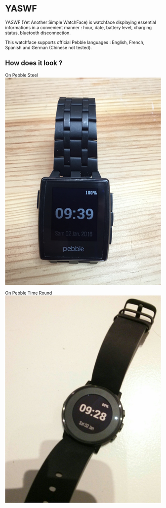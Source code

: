 # YASWF
YASWF (Yet Another Simple WatchFace) is watchface displaying essential informations in a convenient manner : hour, date,
battery level, charging status, bluetooth disconnection.

This watchface supports official Pebble languages : English, French, Spanish and German (Chinese not tested).

## How does it look ?

On Pebble Steel
![Pebble Steel](./images/ps.jpg)

On Pebble Time Round
![Pebble Time Round](./images/ptr.jpg)
